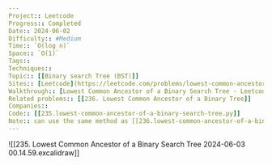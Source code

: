 ```yaml
---
Project:: Leetcode
Progress:: Completed
Date:: 2024-06-02
Difficulty:: #Medium 
Time:: `O(log n)`
Space:: `O(1)`
Tags:: 
Techniques:: 
Topic:: [[Binary search Tree (BST)]]
Sites:: [Leetcode](https://leetcode.com/problems/lowest-common-ancestor-of-a-binary-search-tree/description/)
Walkthrough:: [Lowest Common Ancestor of a Binary Search Tree - Leetcode 235 - Python - YouTube](https://www.youtube.com/watch?v=gs2LMfuOR9k)
Related problems:: [[236. Lowest Common Ancestor of a Binary Tree]]
Companies:: 
Code:: [[235.lowest-common-ancestor-of-a-binary-search-tree.py]]
Note:: can use the same method as [[236.lowest-common-ancestor-of-a-binary-tree.py]] but **slower**
---
```

![[235. Lowest Common Ancestor of a Binary Search Tree 2024-06-03 00.14.59.excalidraw]]